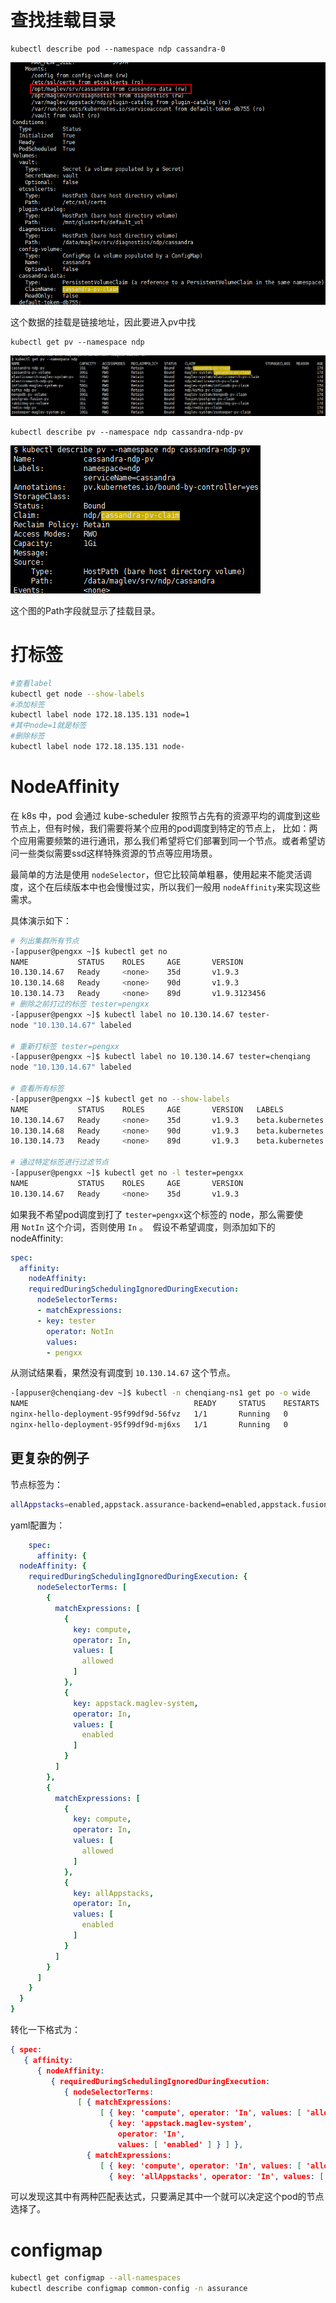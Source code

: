 # 查找挂载目录

```shell
kubectl describe pod --namespace ndp cassandra-0
```

![1532053442454](assets/1532053442454.png)

这个数据的挂载是链接地址，因此要进入pv中找

```shell
kubectl get pv --namespace ndp
```

![1532053495757](assets/1532053495757.png)

```shell
kubectl describe pv --namespace ndp cassandra-ndp-pv
```

![1532053520943](assets/1532053520943.png)

这个图的Path字段就显示了挂载目录。

# 打标签

```sh
#查看label
kubectl get node --show-labels
#添加标签
kubectl label node 172.18.135.131 node=1
#其中node=1就是标签
#删除标签
kubectl label node 172.18.135.131 node-
```

#  NodeAffinity 

在 k8s 中，pod 会通过 kube-scheduler 按照节占先有的资源平均的调度到这些节点上，但有时候，我们需要将某个应用的pod调度到特定的节点上， 
比如：两个应用需要频繁的进行通讯，那么我们希望将它们部署到同一个节点。或者希望访问一些类似需要ssd这样特殊资源的节点等应用场景。

最简单的方法是使用 `nodeSelector`，但它比较简单粗暴，使用起来不能灵活调度，这个在后续版本中也会慢慢过实，所以我们一般用 `nodeAffinity`来实现这些需求。

具体演示如下：

```sh
# 列出集群所有节点
-[appuser@pengxx ~]$ kubectl get no
NAME           STATUS    ROLES     AGE       VERSION
10.130.14.67   Ready     <none>    35d       v1.9.3
10.130.14.68   Ready     <none>    90d       v1.9.3
10.130.14.73   Ready     <none>    89d       v1.9.3123456
# 删除之前打过的标签 tester=pengxx
-[appuser@pengxx ~]$ kubectl label no 10.130.14.67 tester-
node "10.130.14.67" labeled

# 重新打标签 tester=pengxx
-[appuser@pengxx ~]$ kubectl label no 10.130.14.67 tester=chenqiang
node "10.130.14.67" labeled

# 查看所有标签
-[appuser@pengxx ~]$ kubectl get no --show-labels                 
NAME           STATUS    ROLES     AGE       VERSION   LABELS
10.130.14.67   Ready     <none>    35d       v1.9.3    beta.kubernetes.io/arch=amd64,beta.kubernetes.io/os=linux,ingress-nginx=true,kubernetes.io/hostname=10.130.14.67,tester=pengxx
10.130.14.68   Ready     <none>    90d       v1.9.3    beta.kubernetes.io/arch=amd64,beta.kubernetes.io/os=linux,ingress-nginx=true,kubernetes.io/hostname=10.130.14.68
10.130.14.73   Ready     <none>    89d       v1.9.3    beta.kubernetes.io/arch=amd64,beta.kubernetes.io/os=linux,kubernetes.io/hostname=10.130.14.73

# 通过特定标签进行过滤节点
-[appuser@pengxx ~]$ kubectl get no -l tester=pengxx
NAME           STATUS    ROLES     AGE       VERSION
10.130.14.67   Ready     <none>    35d       v1.9.3
```

如果我不希望pod调度到打了 `tester=pengxx`这个标签的 node，那么需要使用 `NotIn` 这个介词，否则使用 `In` 。  假设不希望调度，则添加如下的 nodeAffinity: 

```yaml
spec:
  affinity:
    nodeAffinity:
    requiredDuringSchedulingIgnoredDuringExecution:
      nodeSelectorTerms:
      - matchExpressions:
      - key: tester
        operator: NotIn
        values:
        - pengxx
```

从测试结果看，果然没有调度到 `10.130.14.67` 这个节点。

```sh
-[appuser@chenqiang-dev ~]$ kubectl -n chenqiang-ns1 get po -o wide    
NAME                                     READY     STATUS    RESTARTS   AGE       IP               NODE
nginx-hello-deployment-95f99df9d-56fvz   1/1       Running   0          11m       172.12.8.247     10.130.14.73
nginx-hello-deployment-95f99df9d-mj6xs   1/1       Running   0          11m       172.12.185.208   10.130
```

## 更复杂的例子

节点标签为：

```sh
allAppstacks=enabled,appstack.assurance-backend=enabled,appstack.fusion=enabled,appstack.maglev-system=enabled,appstack.ndp=enabled,beta.kubernetes.io/arch=amd64,beta.kubernetes.io/os=linux,compute=allowed,data=allowed,kubernetes.io/hostname=172.18.137.134,machine_profile=medium,node-role.kubernetes.io/master=,roles=master,web=allowed
```

yaml配置为：

```yaml
    spec:
      affinity: {
  nodeAffinity: {
    requiredDuringSchedulingIgnoredDuringExecution: {
      nodeSelectorTerms: [
        {
          matchExpressions: [
            {
              key: compute,
              operator: In,
              values: [
                allowed
              ]
            },
            {
              key: appstack.maglev-system,
              operator: In,
              values: [
                enabled
              ]
            }
          ]
        },
        {
          matchExpressions: [
            {
              key: compute,
              operator: In,
              values: [
                allowed
              ]
            },
            {
              key: allAppstacks,
              operator: In,
              values: [
                enabled
              ]
            }
          ]
        }
      ]
    }
  }
}
```

转化一下格式为：

```json
{ spec: 
   { affinity: 
      { nodeAffinity: 
         { requiredDuringSchedulingIgnoredDuringExecution: 
            { nodeSelectorTerms: 
               [ { matchExpressions: 
                    [ { key: 'compute', operator: 'In', values: [ 'allowed' ] },
                      { key: 'appstack.maglev-system',
                        operator: 'In',
                        values: [ 'enabled' ] } ] },
                 { matchExpressions: 
                    [ { key: 'compute', operator: 'In', values: [ 'allowed' ] },
                      { key: 'allAppstacks', operator: 'In', values: [ 'enabled' ] } ] } ] } } } } }
```

可以发现这其中有两种匹配表达式，只要满足其中一个就可以决定这个pod的节点选择了。

# configmap

```sh
kubectl get configmap --all-namespaces
kubectl describe configmap common-config -n assurance
```

